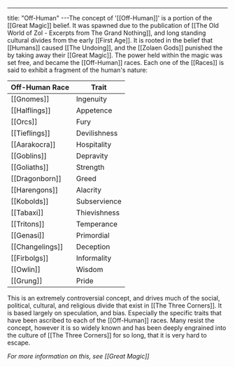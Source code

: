 ---
title: "Off-Human"
---The concept of '[[Off-Human]]' is a portion of the [[Great Magic]] belief. It was spawned due to the publication of [[The Old World of Zol - Excerpts from The Grand Nothing]], and long standing cultural divides from the early [[First Age]]. It is rooted in the belief that [[Humans]] caused [[The Undoing]], and the [[Zolaen Gods]] punished the by taking away their [[Great Magic]]. The power held within the magic was set free, and became the [[Off-Human]] races. Each one of the [[Races]] is said to exhibit a fragment of the human's nature: 

| Off-Human Race | Trait |
| --- | --- |
| [[Gnomes]] | Ingenuity |
| [[Halflings]] | Appetence |
| [[Orcs]] | Fury |
| [[Tieflings]] | Devilishness |
| [[Aarakocra]] | Hospitality |
| [[Goblins]] | Depravity |
| [[Goliaths]] | Strength |
| [[Dragonborn]] | Greed |
| [[Harengons]] | Alacrity |
| [[Kobolds]] | Subservience |
| [[Tabaxi]] | Thievishness |
| [[Tritons]] | Temperance |
| [[Genasi]] | Primordial |
| [[Changelings]] | Deception |
| [[Firbolgs]] | Informality |
| [[Owlin]] | Wisdom |
| [[Grung]] | Pride |

This is an extremely controversial concept, and drives much of the social, political, cultural, and religious divide that exist in [[The Three Corners]]. It is based largely on speculation, and bias. Especially the specific traits that have been ascribed to each of the [[Off-Human]] races. Many resist the concept, however it is so widely known and has been deeply engrained into the culture of [[The Three Corners]] for so long, that it is very hard to escape.

*For more information on this, see [[Great Magic]]*

